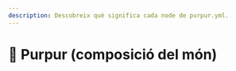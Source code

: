 ```yaml
---
description: Descobreix què significa cada node de purpur.yml.
---
```


# 🦑 Purpur (composició del món)
